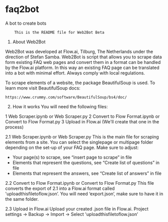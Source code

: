 # faq2bot
A bot to create bots

		This is the README file for Web2Bot Beta

1. About Web2Bot

Web2Bot was developed at Flow.ai, Tilburg, The Netherlands under the direction of Stefan Samba.
Web2Bot is script that allows you to scrape data form existing FAQ web pages and convert them in a format can be handled by the Flow.ai platform.  In this way an existing FAQ page can be translated into a bot with minimal effort. Always comply with local regulations.

To scrape elements of a website, the package BeautifulSoup is used. To learn more visit BeautifulSoup docs:

	https://www.crummy.com/software/BeautifulSoup/bs4/doc/

2. How it works
You will need the following files:

 1 Web Scraper.ipynb or Web Scraper.py
 2 Convert to Flow Format.ipynb or Convert to Flow Format.py
 3 Upload in Flow.ai (We'll create that one in the process)

2.1 Web Scraper.ipynb or Web Scraper.py
This is the main file for scraping elements from a site. You can select the singlepage or multipage folder depending on the set-up of your FAQ page. Make sure to adjust:
- Your page(s) to scrape, see “insert page to scrape” in file
- Elements that represent the questions, see “Create list of questions” in file
- Elements that represent the answers, see “Create list of answers” in file

2.2 Convert to Flow Format.ipynb or Convert to Flow Format.py
This file converts the export of 2.1 into a Flow.ai format called 'uploadthisfiletoflow.json’. You will need ‘export.json’, make sure to have it in the same folder.

2.3 Upload in Flow.ai
Upload your created .json file in Flow.ai. Project settings -> Backup -> Import -> Select 'uploadthisfiletoflow.json’ 


